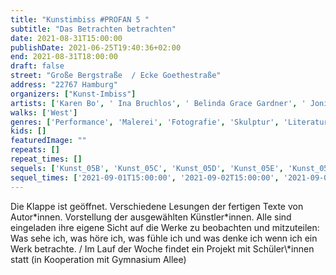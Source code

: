 ```yaml
---
title: "Kunstimbiss #PROFAN 5 "
subtitle: "Das Betrachten betrachten"
date: 2021-08-31T15:00:00
publishDate: 2021-06-25T19:40:36+02:00
end: 2021-08-31T18:00:00
draft: false
street: "Große Bergstraße  / Ecke Goethestraße"
address: "22767 Hamburg"
organizers: ["Kunst-Imbiss"]
artists: ['Karen Bo', ' Ina Bruchlos', ' Belinda Grace Gardner', ' Jonis Hartmann', ' Dagrun Hintze', ' Tania Kibermanis', ' Lutz Kramer', ' Veronika Schöne']
walks: ['West']
genres: ['Performance', 'Malerei', 'Fotografie', 'Skulptur', 'Literatur']
kids: []
featuredImage: ""
repeats: []
repeat_times: []
sequels: ['Kunst_05B', 'Kunst_05C', 'Kunst_05D', 'Kunst_05E', 'Kunst_05F']
sequel_times: ['2021-09-01T15:00:00', '2021-09-02T15:00:00', '2021-09-03T15:00:00', '2021-09-04T15:00:00', '2021-09-05T15:00:00']
---
```


Die Klappe ist geöffnet. Verschiedene Lesungen der fertigen Texte von Autor\*innen. Vorstellung der ausgewählten Künstler\*innen. Alle sind eingeladen ihre eigene Sicht auf die Werke zu beobachten und mitzuteilen: Was sehe ich, was höre ich, was fühle ich und was denke ich wenn ich ein Werk betrachte. / Im Lauf der Woche findet ein Projekt mit Schüler\\*innen statt (in Kooperation mit Gymnasium Allee)   